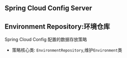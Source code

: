 ## Spring Cloud Config Server

## Environment Repository:环境仓库

Spring Cloud Config 配置的数据存放策略

- 策略核心类: `EnvironmentRepository`,维护`Environment`类

